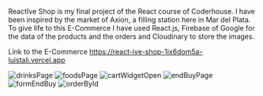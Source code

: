 ReactIve Shop is my final project of the React course of Coderhouse.
I have been inspired by the market of Axion, a filling station here in Mar del Plata.
To give life to this E-Commerce I have used React.js, Firebase of Google for the data of the products and the orders and Cloudinary to store the images.

Link to the E-Commerce
https://react-ive-shop-1ix6dom5a-luistali.vercel.app


![drinksPage](https://github.com/LuisTali/ReactIveShop/assets/101566196/1121af40-53a2-4ca0-b340-7e2948554a9a)
![foodsPage](https://github.com/LuisTali/ReactIveShop/assets/101566196/0f2aed7e-eba8-4319-9b8d-c77c3ee8376d)
![cartWidgetOpen](https://github.com/LuisTali/ReactIveShop/assets/101566196/d6fbd23a-1b14-4522-ac93-c7c9b6a3c61c)
![endBuyPage](https://github.com/LuisTali/ReactIveShop/assets/101566196/a4d27e35-a955-4355-a3af-a226983820fd)
![formEndBuy](https://github.com/LuisTali/ReactIveShop/assets/101566196/485774c6-bf7e-4aa1-b99e-0934a808ffde)
![orderById](https://github.com/LuisTali/ReactIveShop/assets/101566196/e6d33323-badd-4b95-9f04-daffe256e2f2)
